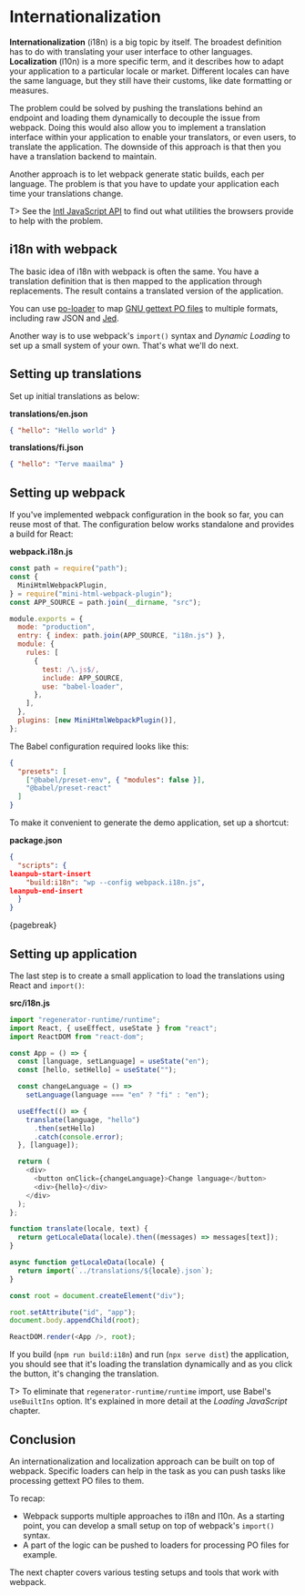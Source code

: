 # Internationalization

**Internationalization** (i18n) is a big topic by itself. The broadest definition has to do with translating your user interface to other languages. **Localization** (l10n) is a more specific term, and it describes how to adapt your application to a particular locale or market. Different locales can have the same language, but they still have their customs, like date formatting or measures.

The problem could be solved by pushing the translations behind an endpoint and loading them dynamically to decouple the issue from webpack. Doing this would also allow you to implement a translation interface within your application to enable your translators, or even users, to translate the application. The downside of this approach is that then you have a translation backend to maintain.

Another approach is to let webpack generate static builds, each per language. The problem is that you have to update your application each time your translations change.

T> See the [Intl JavaScript API](https://developer.mozilla.org/en-US/docs/Web/JavaScript/Reference/Global_Objects/Intl) to find out what utilities the browsers provide to help with the problem.

## i18n with webpack

The basic idea of i18n with webpack is often the same. You have a translation definition that is then mapped to the application through replacements. The result contains a translated version of the application.

You can use [po-loader](https://www.npmjs.com/package/po-loader) to map [GNU gettext PO files](https://www.gnu.org/software/gettext/manual/html_node/PO-Files.html) to multiple formats, including raw JSON and [Jed](https://messageformat.github.io/Jed/).

Another way is to use webpack's `import()` syntax and _Dynamic Loading_ to set up a small system of your own. That's what we'll do next.

## Setting up translations

Set up initial translations as below:

**translations/en.json**

```json
{ "hello": "Hello world" }
```

**translations/fi.json**

```json
{ "hello": "Terve maailma" }
```

## Setting up webpack

If you've implemented webpack configuration in the book so far, you can reuse most of that. The configuration below works standalone and provides a build for React:

**webpack.i18n.js**

```javascript
const path = require("path");
const {
  MiniHtmlWebpackPlugin,
} = require("mini-html-webpack-plugin");
const APP_SOURCE = path.join(__dirname, "src");

module.exports = {
  mode: "production",
  entry: { index: path.join(APP_SOURCE, "i18n.js") },
  module: {
    rules: [
      {
        test: /\.js$/,
        include: APP_SOURCE,
        use: "babel-loader",
      },
    ],
  },
  plugins: [new MiniHtmlWebpackPlugin()],
};
```

The Babel configuration required looks like this:

```json
{
  "presets": [
    ["@babel/preset-env", { "modules": false }],
    "@babel/preset-react"
  ]
}
```

To make it convenient to generate the demo application, set up a shortcut:

**package.json**

```json
{
  "scripts": {
leanpub-start-insert
    "build:i18n": "wp --config webpack.i18n.js",
leanpub-end-insert
  }
}
```

{pagebreak}

## Setting up application

The last step is to create a small application to load the translations using React and `import()`:

**src/i18n.js**

```javascript
import "regenerator-runtime/runtime";
import React, { useEffect, useState } from "react";
import ReactDOM from "react-dom";

const App = () => {
  const [language, setLanguage] = useState("en");
  const [hello, setHello] = useState("");

  const changeLanguage = () =>
    setLanguage(language === "en" ? "fi" : "en");

  useEffect(() => {
    translate(language, "hello")
      .then(setHello)
      .catch(console.error);
  }, [language]);

  return (
    <div>
      <button onClick={changeLanguage}>Change language</button>
      <div>{hello}</div>
    </div>
  );
};

function translate(locale, text) {
  return getLocaleData(locale).then((messages) => messages[text]);
}

async function getLocaleData(locale) {
  return import(`../translations/${locale}.json`);
}

const root = document.createElement("div");

root.setAttribute("id", "app");
document.body.appendChild(root);

ReactDOM.render(<App />, root);
```

If you build (`npm run build:i18n`) and run (`npx serve dist`) the application, you should see that it's loading the translation dynamically and as you click the button, it's changing the translation.

T> To eliminate that `regenerator-runtime/runtime` import, use Babel's `useBuiltIns` option. It's explained in more detail at the _Loading JavaScript_ chapter.

## Conclusion

An internationalization and localization approach can be built on top of webpack. Specific loaders can help in the task as you can push tasks like processing gettext PO files to them.

To recap:

- Webpack supports multiple approaches to i18n and l10n. As a starting point, you can develop a small setup on top of webpack's `import()` syntax.
- A part of the logic can be pushed to loaders for processing PO files for example.

The next chapter covers various testing setups and tools that work with webpack.
